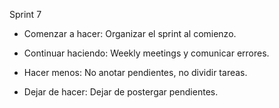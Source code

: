 Sprint 7
- Comenzar a hacer: Organizar el sprint al comienzo. 

- Continuar haciendo: Weekly meetings y comunicar errores.

- Hacer menos: No anotar pendientes, no dividir tareas.

- Dejar de hacer: Dejar de postergar pendientes.
